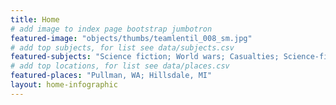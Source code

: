 ```yaml
---
title: Home
# add image to index page bootstrap jumbotron
featured-image: "objects/thumbs/teamlentil_008_sm.jpg"
# add top subjects, for list see data/subjects.csv
featured-subjects: "Science fiction; World wars; Casualties; Science-fiction author"
# add top locations, for list see data/places.csv
featured-places: "Pullman, WA; Hillsdale, MI"
layout: home-infographic
---
```


